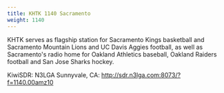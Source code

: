 ```yaml
---
title: KHTK 1140 Sacramento
weight: 1140
---
```

KHTK serves as flagship station for Sacramento Kings basketball and
Sacramento Mountain Lions and UC Davis Aggies football, as well as
Sacramento's radio home for Oakland Athletics baseball, Oakland
Raiders football and San Jose Sharks hockey.

KiwiSDR: N3LGA Sunnyvale, CA: http://sdr.n3lga.com:8073/?f=1140.00amz10
